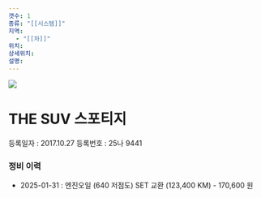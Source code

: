 ```yaml
---
갯수: 1
종류: "[[시스템]]"
지역:
  - "[[차]]"
위치: 
상세위치: 
설명:
---
```

![](http://192.168.50.22/devices/250315_IMG_0004.jpg)

# THE SUV 스포티지
등록일자 : 2017.10.27
등록번호 : 25나 9441

### 정비 이력
- 2025-01-31 : 엔진오일 (640 저점도) SET 교환 (123,400 KM) - 170,600 원
